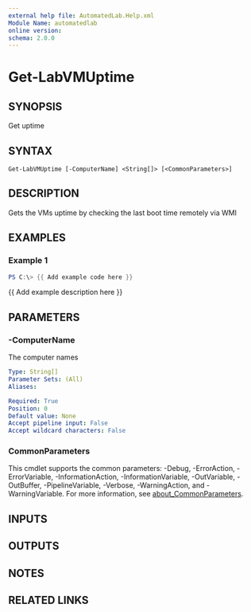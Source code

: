 ```yaml
---
external help file: AutomatedLab.Help.xml
Module Name: automatedlab
online version:
schema: 2.0.0
---
```


# Get-LabVMUptime

## SYNOPSIS
Get uptime

## SYNTAX

```
Get-LabVMUptime [-ComputerName] <String[]> [<CommonParameters>]
```

## DESCRIPTION
Gets the VMs uptime by checking the last boot time remotely via WMI

## EXAMPLES

### Example 1
```powershell
PS C:\> {{ Add example code here }}
```

{{ Add example description here }}

## PARAMETERS

### -ComputerName
The computer names

```yaml
Type: String[]
Parameter Sets: (All)
Aliases:

Required: True
Position: 0
Default value: None
Accept pipeline input: False
Accept wildcard characters: False
```

### CommonParameters
This cmdlet supports the common parameters: -Debug, -ErrorAction, -ErrorVariable, -InformationAction, -InformationVariable, -OutVariable, -OutBuffer, -PipelineVariable, -Verbose, -WarningAction, and -WarningVariable. For more information, see [about_CommonParameters](http://go.microsoft.com/fwlink/?LinkID=113216).

## INPUTS

## OUTPUTS

## NOTES

## RELATED LINKS

